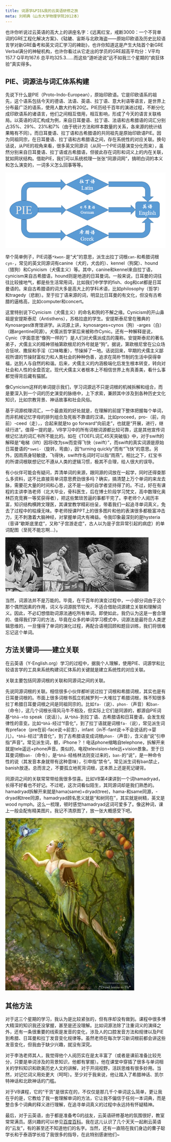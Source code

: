 ```yaml
---
title: 词源学&PIE&我的云英语研修之旅
meta: 刘明典（山东大学物理学院2012本）
---
```


也许你听说过云英语的高大上的讲座名字：《远离红宝，戒断3000：一个不背单词的GRE工程化解决方案》、《轱辘、宙斯与北欧海盗——原始印欧语及历史比较语言学对新GRE备考和英文词汇学习的裨助》，也许你知道这是产生大陆首个新GRE Verbal满分的神秘机构，也许你看过从它走出的学员的GRE超高平均分：V平均157.7 Q平均167.6 总平均325.3……而这些“道听途说”远不如我三个星期的“疯狂体验”真实得多。

<!--more-->

## PIE、词源法与词汇体系构建

先说下什么是PIE（Proto-Indo-European），原始印欧语。它是印欧语系的祖先，这个语系包括今天的德语、法语、英语、拉丁语、意大利语等语言，是世界上分布最广泛的语系，使用人数大约有20亿。PIE历经千百年的演进过程，不断分化成印欧语系的诸语言，他们之间相互借用，相互影响，形成了今天的语言关联格局。以英语的词汇构成为例，来自日耳曼语、拉丁语、法语和古希腊语的词汇分别占35%、29%、23%和7%（由于统计方法和样本数量的关系，各来源的统计结果略有不同）。而日耳曼语、拉丁语和古希腊语的共同祖先是原始印欧语PIE。因为同祖同宗，在日耳曼语、拉丁语和古希腊语之间，存在系统性的对应关联。换句话说，从PIE的视角来看，很多英文同源词（从同一个PIE词基演变分化而来），虽然分别来自日耳曼语、拉丁语或古希腊语，但彼此存在词形和词义上的内在关联，犹如网状结构。借助PIE，我们可以系统梳理一张张“同源词网”，搞明白词的本义和怎么演变的，一词多义怎么回事等等。

![Figure 1](/images/feedback-posts/15-1.jpg)

举个简单例子，PIE词基`*kwon-`是“犬”的意思，派生出拉丁词根`can-`和希腊词根`cyn-`，常见的英文同源词有canine（犬的，犬齿的）、kennel（狗窝）、hound（猎狗）和Cynicism（犬儒主义）等。其中，canine和kennel来自拉丁语，cynicism来自古希腊语，hound则是地道的日耳曼词。一般来说，日耳曼的词往往比较接地气，都是些生活常用词，比如我们中学学的fish、dog和cat都是日耳曼语的。来自古希腊语的词大多是高大上的学科术语，比如philosophy（哲学）和tragedy（悲剧）。至于拉丁语来源的词，明显比日耳曼的有文化，但没有古希腊的逼格高，比如computer和concert。

这里特别说下Cynicism（犬儒主义）的命名和狗的不解之缘。Cynicism的开山鼻祖是安提斯泰尼（Antisthens），苏格拉底的学生。安提斯泰尼曾在雅典的Kynosarges体育馆讲学。从词源上讲，kynosarges=cynos（狗）-arges（白）（跟argentine同源）。犬儒派哲学家后来被称作Cynic。还有一种解释是说，Cynic（字面意思“像狗一样的”）是人们对犬儒派成员的蔑称。安提斯泰尼的著名弟子，犬儒主义的精神领袖第欧根尼的外号就是“狗”。据说，第欧根尼曾在公众场合狂吠、撒尿和手淫（口味略重），节操掉了一地。话说回来，早期的犬儒主义鄙视所谓的节操财富权力和人类社会的种种伪善，追求在简朴节制的生活中获得幸福，达到人与自然的和谐。后来，犬儒主义的内涵极端化后发生根本转变，转向对社会和人性的全盘否定。现代犬儒主义者根本上不相信世界上有真善美，看什么事都觉得背后藏有猫腻。

像Cynicism这样的单词提示我们，学习词源远不只是词根的机械拆解和组合，而是要深入到一个词的历史演变的脉络中，上下求索，兼顾其中涉及到各种历史文化知识，比如宗教背景、神话故事和社会风俗。

基于词源梳理词汇，一个最直观的好处就是，在理解的前提下整体把握每个单词，而非机械记忆字母的排列组合及死板不靠谱的汉译。比如proceed，pro-（前，向前）-ceed（走），，合起来就是to go forward“向前走”，也就是“开展，进行，继续行进”。值得一提的是，VB学习中的所有词根词源都比较可靠，这是其他宣传词根记忆法的词汇书所不能比的。如在《TOEFL词汇45天突破版》中，对于swift的解释是“电梯（lift）因将l改为sw而变得飞快（swift）”，而swift的真实词源是原始日耳曼语的`*swei-`（旋转，弯曲），因“turning quickly”而有“飞快”的意思。另外，因雨燕身轻敏捷，飞得快，swift作名词时可以指“雨燕”。相比之下，红宝书的所谓词根联想记忆不遵从人类的逻辑习惯，极其不合理，给人很大的误导。

有小伙伴可能会有疑问，弄清单词的来源，跟同源的词放在一起学，同时还得查那么多资料，这不比直接背单词意思费劲很多吗？确实，搞清楚上万个单词的来龙去脉，需要花大量的时间和心思，这不是一般的自学者坚持得了的。不过，好在有课程的主讲李浩老师（北大毕业，骨科医生，后在博士阶段学习梵文，高中数理化奥林匹克竞赛一等奖获得者），把这些繁琐苦逼的事都干完了。李老师个人阅历丰富，知识结构横跨文理医，其课堂教学精彩纷呈，带着我们一起追寻单词真义，免去了过程中的枯燥无味。李老师授课PPT上的很多图片和他的表演很多都极富冲击力，无不刺激着大脑神经，对掌握单词大有裨益。令我印象最深刻的是hysteria（音译“歇斯底里症”，又称“子宫游走症”，古人以为是子宫异常引起的病症）的单词配图（至死不能忘啊…）。

![Figure 2](/images/feedback-posts/15-2.jpg)

当然，词源法并不是万能的。毕竟，在千百年的演变过程中，一小部分词由于这个那个偶然因素的作用，词义与词源脱节较大，不适合借助词源建立关联和理解词义。因此，不必幻想借助词源法通吃所有单词。即使如此，我仍认为这是一套合理的、值得我们学习的方法，毕竟在众多的单词学习模式中，词源法是最符合人类逻辑思维的，一旦懂得了单词的演化过程，再配合语境回顾和题目训练，我们将很难忘记这个单词。

## 方法关键词——建立关联

在云英语（Y-English.org）学习的过程中，据我个人理解，使用PIE、词源学和比较语言学的工具来系统构建词汇体系的关键就是建立系统性的对应关联。

关联主要包括同源词根的关联和同源词之间的关联。

先说同源词根的关联。相信很多小伙伴都听说过拉丁词根和希腊词根，其实也是有日耳曼词根的。市面上很多词根书孤立机械罗列一大堆拉丁希腊词根，殊不知很多拉丁希腊日耳曼词根之间是同祖同宗的。比如`fa-`（说）、`phon-`（声音）和`ban-`（命令），这几个词根长得风马牛不相及，但实际上它们是同源的，都源自PIE词基`*bhā-`=to speak（说话））。从`*bhā-`到拉丁语、古希腊语和日耳曼语，会发生规律性的音变。比如`*bhā-`经过“f音化”，到了拉丁语就是词根`fa-`（说），常见派生词有preface（pre在前-face说→前言），infant（in不-fant说→不会说话的→婴儿）。`*bhā-`经过“清音化”，到了古希腊语变成词根`phon-`（声音），含义由“说”引申指“声音”。常见派生词，额，iPhone？！电话phone缩略自telephone，拆解开来就是tele遥远+phone声音。类似的，电视television=tele远+vision景象。至于日耳曼词根`ban-`（命令），是`*bhā-`经格林法则变过来的，`ban-`的“说”，是一种命令性的说（其发音本身就带有这种意味），引申指“禁令”。常见派生词有ban禁止，banish放逐。总而言之，不要孤立地死背词根，这本质上还是死记硬背。

同源词之间的关联常常带给我很多惊喜。比如VB第4课讲到一个词hamadryad，长得不好看也不好记。不过呢，这次词看似陌生，其同源词却是我们熟悉的。hamadryad拆解开来就是hama(same)+dryad(tree)，hama-和same同源，-dryad和tree同源，hamadryad顾名思义就是“和树同在”，其实就是树精，英文是wood nymph。这么一梳理，顿时感觉hamadryad这词可爱多了。像这种词，课上一般会配有精美图片。我记不清原图了，放一张大概感受下吧。

![Figure 3](/images/feedback-posts/15-3.jpg)

## 其他方法

对于这三个星期的学习，我认为是比较紧张的，但有序却没有做到。课程中很多博大精深的知识我还没掌握，甚至是还没理解。比如词源法除了注重词义的演绎之外，还有一条很重要的线索是发音的变化，涉及人的口腔发音方法和规律以及PIE到希腊、日耳曼和拉丁发音变化规律等。虽然老师在每次学习新词根前都会讲这些发音变化，但我由于缺少兴趣，就没有深究。

对于李浩老师其人，我觉得他个人阅历实在是太丰富了（或者是课前准备比较充分，只要是单词涉及的背景知识，他都有掌握）。他在课堂中穿插了很多与单词相关的学科知识和欧美历史人文的讲解，对于开阔视野，活跃思维有很多妙用。当然，对记忆词义用处更大（呵呵）。至少对于我来说，他让踏入了希腊神话、凯尔特神话和北欧神话的门槛。

对于VB课程，它的“干货”是很实在的，不仅仅是那几千个单词这么简单，更让我在乎的是，它教给了我一套理解单词的方法，它让我不偏信于任何一本词典，而是整合多个词典的释义进行理解，在追寻单词真义的过程中永远持有怀疑精神。

最后，对于云英语，由于都是准备考G的战友，云英语研修基地的氛围很好，教室常常满员。感兴趣的可以参见[百度百科](http://baike.baidu.com/view/5849341.htm)。我在这儿认识了几个天天一起刷云英语的“云友”，有的甚至还不知道他们的名字。当然，还有一直陪在我们身边的曹子聪学长和于泰涵学长给了我很多的指导，在此特别感谢他们~
